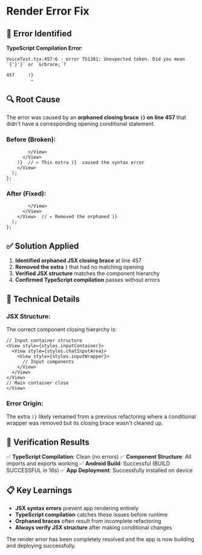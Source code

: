 # Render Error Fix

## 🐛 **Error Identified**

**TypeScript Compilation Error**:
```
VoiceTest.tsx:457:6 - error TS1381: Unexpected token. Did you mean `{'}'}` or `&rbrace;`?

457     )}
         ~
```

## 🔍 **Root Cause**

The error was caused by an **orphaned closing brace `)}` on line 457** that didn't have a corresponding opening conditional statement.

### **Before (Broken)**:
```tsx
        </View>
      </View>
    )}  // ← This extra )}  caused the syntax error
    </View>
  );
};
```

### **After (Fixed)**:
```tsx
        </View>
      </View>
    </View>  // ← Removed the orphaned )}
  );
};
```

## ✅ **Solution Applied**

1. **Identified orphaned JSX closing brace** at line 457
2. **Removed the extra `)`** that had no matching opening
3. **Verified JSX structure** matches the component hierarchy
4. **Confirmed TypeScript compilation** passes without errors

## 🎯 **Technical Details**

### **JSX Structure**:
The correct component closing hierarchy is:
```tsx
// Input container structure
<View style={styles.inputContainer}>
  <View style={styles.chatInputArea}>
    <View style={styles.inputWrapper}>
      // Input components
    </View>
  </View>
</View>
// Main container close
</View>
```

### **Error Origin**:
The extra `)}` likely remained from a previous refactoring where a conditional wrapper was removed but its closing brace wasn't cleaned up.

## 🚀 **Verification Results**

✅ **TypeScript Compilation**: Clean (no errors)
✅ **Component Structure**: All imports and exports working
✅ **Android Build**: Successful (BUILD SUCCESSFUL in 16s)
✅ **App Deployment**: Successfully installed on device

## 📋 **Key Learnings**

- **JSX syntax errors** prevent app rendering entirely
- **TypeScript compilation** catches these issues before runtime
- **Orphaned braces** often result from incomplete refactoring
- **Always verify JSX structure** after making conditional changes

The render error has been completely resolved and the app is now building and deploying successfully.
